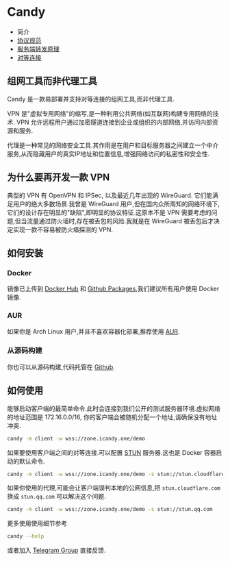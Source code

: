 # Candy

- 简介
- [协议规范](specification.md)
- [服务端转发原理](forward.md)
- [对等连接](peer-to-peer.md)

## 组网工具而非代理工具

Candy 是一款易部署并支持对等连接的组网工具,而非代理工具.

VPN 是"虚拟专用网络"的缩写,是一种利用公共网络(如互联网)构建专用网络的技术. VPN 允许远程用户通过加密隧道连接到企业或组织的内部网络,并访问内部资源和服务.

代理是一种常见的网络安全工具.其作用是在用户和目标服务器之间建立一个中介服务,从而隐藏用户的真实IP地址和位置信息,增强网络访问的私密性和安全性.

## 为什么要再开发一款 VPN

典型的 VPN 有 OpenVPN 和 IPSec, 以及最近几年出现的 WireGuard. 它们能满足用户的绝大多数场景.我曾是 WireGuard 用户,但在国内众所周知的网络环境下,它们的设计存在明显的"缺陷",即明显的协议特征.这原本不是 VPN 需要考虑的问题,但当流量通过防火墙时,存在被丢包的风险.我就是在 WireGuard 被丢包后才决定实现一款不容易被防火墙探测的 VPN.

## 如何安装

### Docker

镜像已上传到 [Docker Hub](https://hub.docker.com/r/lanthora/candy) 和 [Github Packages](https://github.com/lanthora/candy/pkgs/container/candy),我们建议所有用户使用 Docker 镜像.

### AUR

如果你是 Arch Linux 用户,并且不喜欢容器化部署,推荐使用 [AUR](https://aur.archlinux.org/packages/candy).

### 从源码构建

你也可以从源码构建,代码托管在 [Github](https://github.com/lanthora/candy).

## 如何使用

能够启动客户端的最简单命令.此时会连接到我们公开的测试服务器环境.虚拟网络的地址范围是 172.16.0.0/16, 你的客户端会被随机分配一个地址,请确保没有地址冲突.

```bash
candy -m client -w wss://zone.icandy.one/demo
```

如果要使用客户端之间的对等连接.可以配置 [STUN](https://en.wikipedia.org/wiki/STUN) 服务器.这也是 Docker 容器启动的默认命令.

```bash
candy -m client -w wss://zone.icandy.one/demo -s stun://stun.cloudflare.com
```

如果你使用的代理,可能会让客户端误判本地的公网信息,把 `stun.cloudflare.com` 换成 `stun.qq.com` 可以解决这个问题.

```bash
candy -m client -w wss://zone.icandy.one/demo -s stun://stun.qq.com
```

更多使用使用细节参考

```bash
candy --help
```

或者加入 [Telegram Group](https://t.me/CandyUserGroup) 直接反馈.
